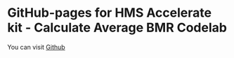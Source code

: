 # GitHub-pages for HMS Accelerate kit - Calculate Average BMR Codelab
You can visit [Github](https://hayriaral.github.io/gh-pages-locationkitcodelab)
